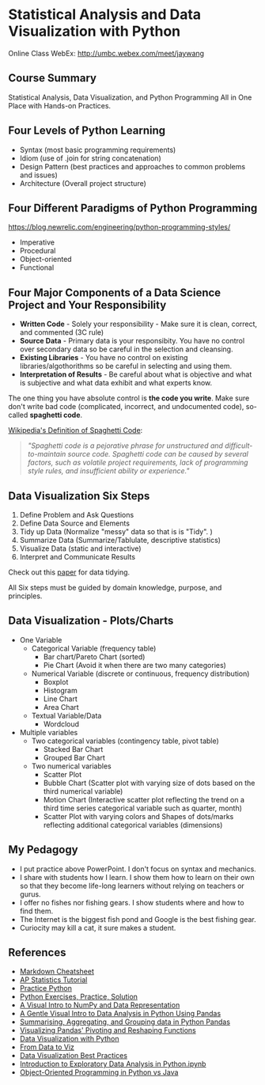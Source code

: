 # Statistical Analysis and Data Visualization with Python
Online Class WebEx: http://umbc.webex.com/meet/jaywang
## Course Summary
Statistical Analysis, Data Visualization, and Python Programming All in One Place with Hands-on Practices. 
## Four Levels of Python Learning
- Syntax (most basic programming requirements)
- Idiom (use of .join for string concatenation)
- Design Pattern (best practices and approaches to common problems and issues)
- Architecture (Overall project structure)
## Four Different Paradigms of Python Programming
https://blog.newrelic.com/engineering/python-programming-styles/
- Imperative
- Procedural
- Object-oriented
- Functional
## Four Major Components of a Data Science Project and Your Responsibility
- **Written Code** - Solely your responsibility - Make sure it is clean, correct, and commented (3C rule)
- **Source Data** - Primary data is your responsibity. You have no control over secondary data so be careful in the selection and cleansing.
- **Existing Libraries** - You have no control on existing libraries/algothorithms so be careful in selecting and using them.
- **Interpretation of Results** - Be careful about what is objective and what is subjective and what data exhibit and what experts know.

The one thing you have absolute control is **the code you write**. Make sure don't write bad code (complicated, incorrect, and undocumented code), so-called **spaghetti code**.

[Wikipedia's Definition of Spaghetti Code](https://en.wikipedia.org/wiki/Spaghetti_code): 

> *"Spaghetti code is a pejorative phrase for unstructured and difficult-to-maintain source code. Spaghetti code can be caused by several factors, such as volatile project requirements, lack of programming style rules, and insufficient ability or experience."*

## Data Visualization Six Steps
1. Define Problem and Ask Questions
2. Define Data Source and Elements
3. Tidy up Data (Normalize "messy" data so that is is "Tidy". )
4. Summarize Data (Summarize/Tablulate, descriptive statistics)
5. Visualize Data (static and interactive)
6. Interpret and Communicate Results

Check out this [paper](https://www.jstatsoft.org/article/view/v059i10) for data tidying.

All Six steps must be guided by domain knowledge, purpose, and principles. 

## Data Visualization - Plots/Charts
- One Variable
   - Categorical Variable (frequency table)
       - Bar chart/Pareto Chart (sorted)
       - Pie Chart (Avoid it when there are two many categories)
   - Numerical Variable (discrete or continuous, frequency distribution)
       - Boxplot
       - Histogram
       - Line Chart
       - Area Chart
   - Textual Variable/Data
       - Wordcloud
- Multiple variables
   - Two categorical variables (contingency table, pivot table)
       - Stacked Bar Chart
       - Grouped Bar Chart
   - Two numerical variables
       - Scatter Plot
       - Bubble Chart (Scatter plot with varying size of dots based on the third numerical variable)
       - Motion Chart (Interactive scatter plot reflecting the trend on a third time series categorical variable such as quarter, month)
       - Scatter Plot with varying colors and Shapes of dots/marks reflecting additional categorical variables (dimensions)
## My Pedagogy
- I put practice above PowerPoint. I don't focus on syntax and mechanics.
- I share with students how I learn. I show them how to learn on their own so that they become life-long learners without relying on teachers or gurus. 
- I offer no fishes nor fishing gears. I show students where and how to find them.
- The Internet is the biggest fish pond and Google is the best fishing gear. 
- Curiocity may kill a cat, it sure makes a student.
## References
- [Markdown Cheatsheet](https://www.markdownguide.org/cheat-sheet/)
- [AP Statistics Tutorial](https://stattrek.com/tutorials/ap-statistics-tutorial.aspx)
- [Practice Python](https://www.practicepython.org/)
- [Python Exercises, Practice, Solution](https://www.w3resource.com/python-exercises/)
- [A Visual Intro to NumPy and Data Representation](http://jalammar.github.io/visual-numpy/)
- [A Gentle Visual Intro to Data Analysis in Python Using Pandas](http://jalammar.github.io/gentle-visual-intro-to-data-analysis-python-pandas/)
- [Summarising, Aggregating, and Grouping data in Python Pandas](https://www.shanelynn.ie/summarising-aggregation-and-grouping-data-in-python-pandas/)
- [Visualizing Pandas' Pivoting and Reshaping Functions](http://jalammar.github.io/visualizing-pandas-pivoting-and-reshaping/)
- [Data Visualization with Python](https://www.shanelynn.ie/data-visualisation-in-python-pycon-dublin-2018-presentation/)
- [From Data to Viz](https://www.data-to-viz.com/)
- [Data Visualization Best Practices](https://mode.com/analytics-dispatch/data-visualization-best-practices/)
- [Introduction to Exploratory Data Analysis in Python.ipynb](https://github.com/ilyagerner/pandas/blob/master/Introduction%20to%20Exploratory%20Data%20Analysis%20in%20Python.ipynb)
- [Object-Oriented Programming in Python vs Java](https://realpython.com/oop-in-python-vs-java/)
